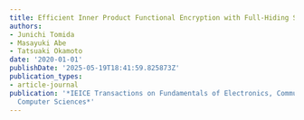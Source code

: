 ```yaml
---
title: Efficient Inner Product Functional Encryption with Full-Hiding Security
authors:
- Junichi Tomida
- Masayuki Abe
- Tatsuaki Okamoto
date: '2020-01-01'
publishDate: '2025-05-19T18:41:59.825873Z'
publication_types:
- article-journal
publication: '*IEICE Transactions on Fundamentals of Electronics, Communications and
  Computer Sciences*'
---
```

